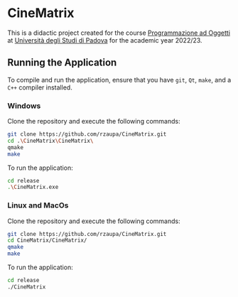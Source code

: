 # CineMatrix

This is a didactic project created for the course [Programmazione ad Oggetti](https://didattica.unipd.it/off/2021/LT/SC/SC1167/000ZZ/SC02123180/N0) at [Università degli Studi di Padova](https://www.unipd.it/) for the academic year 2022/23.

## Running the Application

To compile and run the application, ensure that you have `git`, `Qt`, `make`, and a `C++` compiler installed.

### Windows

Clone the repository and execute the following commands:

```bash
git clone https://github.com/rzaupa/CineMatrix.git
cd .\CineMatrix\CineMatrix\
qmake
make
```
To run the application:
```bash
cd release
.\CineMatrix.exe
```
### Linux and MacOs

Clone the repository and execute the following commands:
```bash
git clone https://github.com/rzaupa/CineMatrix.git
cd CineMatrix/CineMatrix/
qmake
make
```

To run the application:
```bash
cd release
./CineMatrix
```

